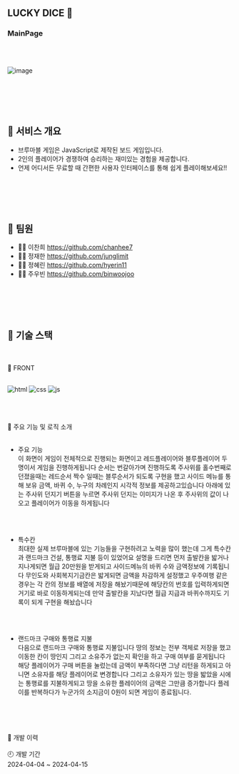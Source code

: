 
## LUCKY DICE 🎲

### MainPage
<br>
<br>

![image](https://github.com/2024blueMarbleminiProject/BLUEMARBLE/assets/160578098/593f0f76-1b1b-4901-9d44-5f8853a28351)

<br>
<br>
<br>
<br>

## 📢 서비스 개요
- 브루마블 게임은 JavaScript로 제작된 보드 게임입니다. 
- 2인의 플레이어가 경쟁하여 승리하는 재미있는 경험을 제공합니다. 
- 언제 어디서든 무료할 때 간편한 사용자 인터페이스를 통해 쉽게 플레이해보세요!!
<br>
<br>
<br>
<br>

## 👋 팀원

- 👩‍💻 이찬희 	https://github.com/chanhee7 	<br>
- 👨‍💻 정재한		https://github.com/junglimit 	<br>
- 👨‍💻 정혜린		https://github.com/hyerin11	<br>
- 👩‍💻 주우빈		https://github.com/binwoojoo	<br>
<br>
<br>
<br>
<br>

## 🔨 기술 스택
<br>
<br>
📜 FRONT
<br>
<br>

![html](https://img.shields.io/badge/HTML5-E34F26?style=for-the-badge&logo=html5&logoColor=white) ![css](https://img.shields.io/badge/CSS-239120?&style=for-the-badge&logo=css3&logoColor=white) ![js](https://img.shields.io/badge/JavaScript-F7DF1E?style=for-the-badge&logo=JavaScript&logoColor=white) 
<br>
<br>
<br>
<br>

🎯 주요 기능 및 로직 소개
<br>
<br>

- 주요 기능<br>
이 화면이 게임이 전체적으로 진행되는 화면이고 레드플레이어와 블루플레이어 두명이서 게임을 진행하게됩니다
순서는 번갈아가며 진행하도록 주사위를 홀수번째로 던졌을때는 레드순서 짝수 일때는 블루순서가 되도록 구현을 했고
사이드 메뉴를 통해 보유 금액, 바퀴 수, 누구의 차례인지 시각적 정보를 제공하고있습니다 
아래에 있는 주사위 던지기 버튼을 누르면 주사위 던지는 이미지가 나온 후 주사위의 값이 나오고 플레이어가 이동을 하게됩니다
<br>
<br>

- 특수칸<br>
최대한 실제 브루마블에 있는 기능들을 구현하려고 노력을 많이 했는데 
그게 특수칸과 랜드마크 건설, 통행료 지불 등이 있었어요 설명을 드리면
먼저 출발칸을 밟거나 지나게되면 월급 20만원을 받게되고
사이드메뉴의 바퀴 수와 금액정보에 기록됩니다 무인도와 사회복지기금칸은 밟게되면 금액을 차감하게 설정했고
우주여행 같은 경우는 각 칸의 정보를 배열에 저장을 해놨기때문에 해당칸의 번호를 입력하게되면
거기로 바로 이동하게되는데 만약 출발칸을 지났다면 월급 지급과 바퀴수까지도 기록이 되게 구현을 해놨습니다

<br>
<br>

- 랜드마크 구매와 통행료 지불<br>
다음으로 랜드마크 구매와 통행료 지불입니다
땅의 정보는 전부 객체로 저장을 했고 이동한 칸이 땅인지 그리고 소유주가 없는지 확인을 하고 구매 여부를 묻게됩니다
해당 플레이어가 구매 버튼을 눌렀는데 금액이 부족하다면 그냥 리턴을 하게되고 아니면 소유자를 해당 플레이어로 변경합니다
그리고 소유자가 있는 땅을 밟았을 시에는 통행료를 지불하게되고 땅을 소유한 플레이어의 금액은 그만큼 증가합니다 
플레이를 반복하다가 누군가의 소지금이 0원이 되면 게임이 종료됩니다.

<br>
<br>
<br>
<br>
📜 개발 이력
<br>
<br>
🕘 개발 기간
<br>
2024-04-04 ~ 2024-04-15





